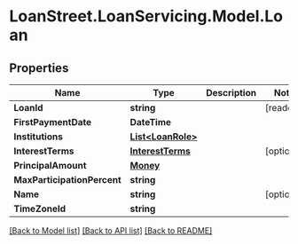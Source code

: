 # LoanStreet.LoanServicing.Model.Loan
## Properties

Name | Type | Description | Notes
------------ | ------------- | ------------- | -------------
**LoanId** | **string** |  | [readonly] 
**FirstPaymentDate** | **DateTime** |  | 
**Institutions** | [**List&lt;LoanRole&gt;**](LoanRole.md) |  | 
**InterestTerms** | [**InterestTerms**](InterestTerms.md) |  | [optional] 
**PrincipalAmount** | [**Money**](Money.md) |  | 
**MaxParticipationPercent** | **string** |  | 
**Name** | **string** |  | [optional] 
**TimeZoneId** | **string** |  | 

[[Back to Model list]](../README.md#documentation-for-models) [[Back to API list]](../README.md#documentation-for-api-endpoints) [[Back to README]](../README.md)

